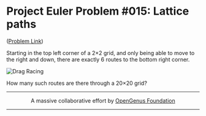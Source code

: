 # Project Euler Problem #015: Lattice paths

([Problem Link](https://projecteuler.net/problem=15))

Starting in the top left corner of a 2×2 grid, and only being able to move to the right and down, there are exactly 6 routes to the bottom right corner.

![Drag Racing](https://projecteuler.net/project/images/p015.gif)

How many such routes are there through a 20×20 grid?

---

<p align="center">
	A massive collaborative effort by <a href="https://github.com/OpenGenus/cosmos">OpenGenus Foundation</a>
</p>

---
